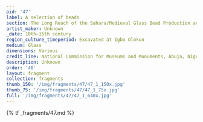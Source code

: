 ```yaml
---
pid: '47'
label: A selection of beads
section: The Long Reach of the Sahara/Medieval Glass Bead Production and Trade
artist_maker: Unknown
_date: 10th–15th century
region_culture_timeperiod: Excavated at Igbo Olokun
medium: Glass
dimensions: Various
credit_line: National Commission for Museums and Monuments, Abuja, Nigeria
description: Unknown
order: '46'
layout: fragment
collection: fragments
thumb_150: '/img/fragments/47/47_1_150x.jpg'
thumb_75: '/img/fragments/47/47_1_75x.jpg'
full: '/img/fragments/47/47_1_640x.jpg'
---
```

{% tf _fragments/47.md %}
